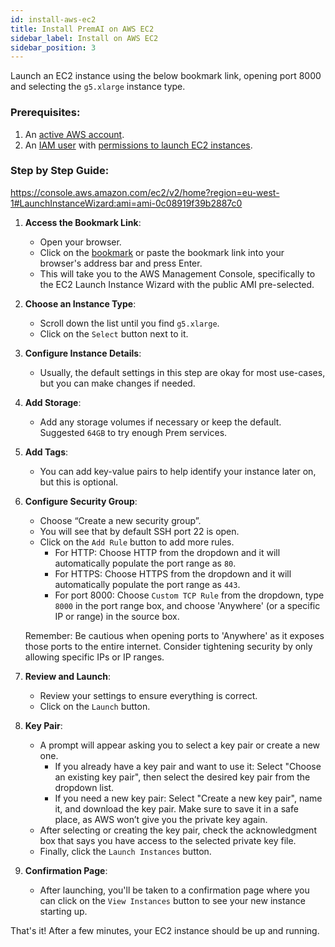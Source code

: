 ```yaml
---
id: install-aws-ec2
title: Install PremAI on AWS EC2
sidebar_label: Install on AWS EC2
sidebar_position: 3
---
```


Launch an EC2 instance using the below bookmark link, opening port 8000 and selecting the `g5.xlarge` instance type.


### Prerequisites:

1. An [active AWS account](https://docs.aws.amazon.com/SetUp/latest/UserGuide/setup-AWSsignup.html).
2. An [IAM user](https://docs.aws.amazon.com/SetUp/latest/UserGuide/setup-configadminuser.html) with [permissions to launch EC2 instances](https://docs.aws.amazon.com/IAM/latest/UserGuide/reference_policies_examples_ec2_region.html).

### Step by Step Guide:

https://console.aws.amazon.com/ec2/v2/home?region=eu-west-1#LaunchInstanceWizard:ami=ami-0c08919f39b2887c0

1. **Access the Bookmark Link**:
    - Open your browser.
    - Click on the [bookmark](https://console.aws.amazon.com/ec2/v2/home?region=eu-west-1#LaunchInstanceWizard:ami=ami-0c08919f39b2887c0) or paste the bookmark link into your browser's address bar and press Enter. 
    - This will take you to the AWS Management Console, specifically to the EC2 Launch Instance Wizard with the public AMI pre-selected.

2. **Choose an Instance Type**:
    - Scroll down the list until you find `g5.xlarge`. 
    - Click on the `Select` button next to it.

3. **Configure Instance Details**:
    - Usually, the default settings in this step are okay for most use-cases, but you can make changes if needed.

4. **Add Storage**:
    - Add any storage volumes if necessary or keep the default. Suggested `64GB` to try enough Prem services.

5. **Add Tags**:
    - You can add key-value pairs to help identify your instance later on, but this is optional.

6. **Configure Security Group**:
    - Choose “Create a new security group”.
    - You will see that by default SSH port 22 is open.
    - Click on the `Add Rule` button to add more rules.
        - For HTTP: Choose HTTP from the dropdown and it will automatically populate the port range as `80`.
        - For HTTPS: Choose HTTPS from the dropdown and it will automatically populate the port range as `443`.
        - For port 8000: Choose `Custom TCP Rule` from the dropdown, type `8000` in the port range box, and choose 'Anywhere' (or a specific IP or range) in the source box.
    
    Remember: Be cautious when opening ports to 'Anywhere' as it exposes those ports to the entire internet. Consider tightening security by only allowing specific IPs or IP ranges.

7. **Review and Launch**:
    - Review your settings to ensure everything is correct.
    - Click on the `Launch` button.
    
8. **Key Pair**:
    - A prompt will appear asking you to select a key pair or create a new one.
        - If you already have a key pair and want to use it: Select "Choose an existing key pair", then select the desired key pair from the dropdown list.
        - If you need a new key pair: Select "Create a new key pair", name it, and download the key pair. Make sure to save it in a safe place, as AWS won’t give you the private key again.
    - After selecting or creating the key pair, check the acknowledgment box that says you have access to the selected private key file.
    - Finally, click the `Launch Instances` button.

9. **Confirmation Page**:
    - After launching, you'll be taken to a confirmation page where you can click on the `View Instances` button to see your new instance starting up.

That's it! After a few minutes, your EC2 instance should be up and running.